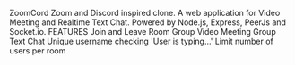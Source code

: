 ZoomCord
   Zoom and Discord inspired clone.
   A web application for Video Meeting and Realtime Text Chat.
   Powered by Node.js, Express, PeerJs and Socket.io.
FEATURES
   Join and Leave Room
   Group Video Meeting
   Group Text Chat
   Unique username checking
  'User is typing...'
   Limit number of users per room
